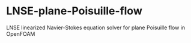 # LNSE-plane-Poisuille-flow
LNSE linearized Navier-Stokes equation solver for plane Poisuille flow in OpenFOAM
